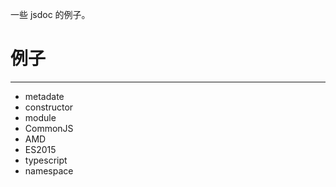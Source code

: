 一些 jsdoc 的例子。

# 例子
------
- metadate
- constructor
- module
 - CommonJS
 - AMD
 - ES2015
 - typescript
- namespace

